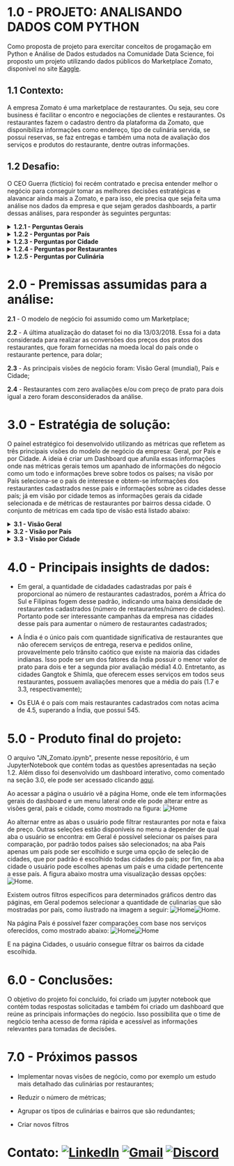 # 1.0 - PROJETO: ANALISANDO DADOS COM PYTHON

Como proposta de projeto para exercitar conceitos de progamação em Python e Análise de Dados estudados na Comunidade Data Science, foi proposto um
projeto utilizando dados públicos do Marketplace Zomato, disponivel no site [Kaggle](https://www.kaggle.com/datasets/shrutimehta/zomato-restaurants-data).

## 1.1 Contexto:
A empresa Zomato é uma marketplace de restaurantes. Ou seja, seu core business é facilitar o encontro e negociações de clientes e restaurantes. 
Os restaurantes fazem o cadastro dentro da plataforma da Zomato, que disponibiliza informações como endereço, tipo de culinária servida, se possui
reservas, se faz entregas e também uma nota de avaliação dos serviços e produtos do restaurante, dentre outras informações.

## 1.2 Desafio: 
O CEO Guerra (fictício) foi recém contratado e precisa entender melhor o negócio para conseguir tomar as melhores decisões estratégicas e alavancar
ainda mais a Zomato, e para isso, ele precisa que seja feita uma análise nos dados da empresa e que sejam gerados dashboards, a partir dessas análises,
para responder às seguintes perguntas:

<details><summary><strong> 1.2.1 - Perguntas Gerais</strong> </summary>

  - Quantos restaurantes únicos estão registrados?

  - Quantos países únicos estão registrados?

  - Quantas cidades únicas estão registradas?

  - Qual o total de avaliações feitas?

  - Qual o total de tipos de culinária registrados?
  
</details> 


<details><summary><strong> 1.2.2 - Perguntas por País</strong> </summary>
  
  - Qual o nome do país que possui mais cidades registradas?

  - Qual o nome do país que possui mais restaurantes registrados?

  - Qual o nome do país que possui mais restaurantes com o nível de preço igual a 4 registrados?

  - Qual o nome do país que possui a maior quantidade de tipos de culinária distintos?

  - Qual o nome do país que possui a maior quantidade de avaliações feitas?

  - Qual o nome do país que possui a maior quantidade de restaurantes que fazem entrega?

  - Qual o nome do país que possui a maior quantidade de restaurantes que aceitam reservas?

  - Qual o nome do país que possui, na média, a maior quantidade de avaliações registrada?

  - Qual o nome do país que possui, na média, a maior nota média registrada?

  - Qual o nome do país que possui, na média, a menor nota média registrada?

  - Qual a média de preço de um prato para dois por país?
  
</details>   

<details><summary><strong> 1.2.3 - Perguntas por Cidade</strong> </summary>

  - Qual o nome da cidade que possui mais restaurantes registrados?

  - Qual o nome da cidade que possui mais restaurantes com nota média acima de

  - Qual o nome da cidade que possui o maior valor médio de um prato para dois?

  - Qual o nome da cidade que possui mais restaurantes com nota média abaixo de 2.5?

  - Qual o nome da cidade que possui o maior valor médio de um prato para dois?

  - Qual o nome da cidade que possui a maior quantidade de tipos de culinária distintas?

  - Qual o nome da cidade que possui a maior quantidade de restaurantes que fazem reservas?

  - Qual o nome da cidade que possui a maior quantidade de restaurantes que fazem entregas?

  - Qual o nome da cidade que possui a maior quantidade de restaurantes que aceitam pedidos online?
</details>  

<details><summary><strong> 1.2.4 - Perguntas por Restaurantes</strong> </summary>

  - Qual o nome do restaurante que possui a maior quantidade de avaliações?

  - Qual o nome do restaurante com a maior nota média?

  - Qual o nome do restaurante que possui o maior valor de uma prato para duas pessoas?

  - Qual o nome do restaurante de tipo de culinária brasileira que possui a menor média de avaliação?

  - Qual o nome do restaurante de tipo de culinária brasileira, e que é do Brasil, que possui a maior média de avaliação?

  - Os restaurantes que aceitam pedido online são também, na média, os restaurantes que mais possuem avaliações registradas?

  - Os restaurantes que fazem reservas são também, na média, os restaurantes que possuem o maior valor médio de um prato para duas pessoas?

  - Os restaurantes do tipo de culinária japonesa dos Estados Unidos da América possuem um valor médio de prato para duas pessoas maior que as churrascarias americanas (BBQ)?
</details>  

<details><summary><strong> 1.2.5 - Perguntas por Culinária</strong> </summary>

  - Dos restaurantes que possuem o tipo de culinária italiana, qual o nome do restaurante com a maior média de avaliação?

  - Dos restaurantes que possuem o tipo de culinária italiana, qual o nome do restaurante com a menor média de avaliação?

  - Dos restaurantes que possuem o tipo de culinária americana, qual o nome do restaurante com a maior média de avaliação?

  - Dos restaurantes que possuem o tipo de culinária americana, qual o nome do restaurante com a menor média de avaliação?

  - Dos restaurantes que possuem o tipo de culinária árabe, qual o nome do restaurante com a maior média de avaliação?

  - Dos restaurantes que possuem o tipo de culinária árabe, qual o nome do restaurante com a menor média de avaliação?

  - Dos restaurantes que possuem o tipo de culinária japonesa, qual o nome do restaurante com a maior média de avaliação?

  - Dos restaurantes que possuem o tipo de culinária japonesa, qual o nome do restaurante com a menor média de avaliação?

  - Dos restaurantes que possuem o tipo de culinária caseira, qual o nome do restaurante com a maior média de avaliação?

  - Dos restaurantes que possuem o tipo de culinária caseira, qual o nome do restaurante com a menor média de avaliação?

  - Qual o tipo de culinária que possui o maior valor médio de um prato para duas pessoas?

  - Qual o tipo de culinária que possui a maior nota média?

  - Qual o tipo de culinária que possui mais restaurantes que aceitam pedidos online e fazem entregas? 
</details>  

# 2.0 - Premissas assumidas para a análise:

**2.1** - O modelo de negócio foi assumido como um Marketplace;

**2.2** - A última atualização do dataset foi no dia 13/03/2018. Essa foi a data considerada para realizar as conversões dos preços dos pratos
dos restaurantes, que foram fornecidas na moeda local do país onde o restaurante pertence, para dolar;

**2.3** - As principais visões de negócio foram: Visão Geral (mundial), País e Cidade;

**2.4** - Restaurantes com zero avaliações e/ou com preço de prato para dois igual a zero foram desconsiderados da análise.

# 3.0 - Estratégia de solução:

O paínel estratégico foi desenvolvido utilizando as métricas que refletem as três principais visões do modelo de negócio da empresa: Geral, por País e por Cidade. A ideia é
criar um Dashboard que afunila essas informações onde nas métricas gerais temos um apanhado de informações do négocio como um todo e informações breve sobre todos os países; 
na visão por País seleciona-se o país de interesse e obtem-se informações dos restaurantes cadastrados nesse país e informações sobre as cidades desse país; já em visão por
cidade temos as informações gerais da cidade selecionada e de métricas de restaurantes por bairros dessa cidade. O conjunto de métricas em cada tipo de visão está listado abaixo:


<details><summary><strong> 3.1 - Visão Geral</strong> </summary>
  
  - Quantidade de restaurantes registrados;
  
  - Quantidade de paises registrados;
  
  - Quantidade de cidades registradas;
  
  - Total de avaliações feitas na plataforma;
  
  - Gráfico borboleta comparando o número de cidades cadastradas e quantidade de restaurantes registrados em cada país;
  
  - Tabela que informa a média de preço para dois, avaliação média e número de avaliações dos restaurantes em cada país;
  
  - Um gráfico de barras empilhadas que mostra o percentual dos tipos de culinaria mais populares em cada país.
  
</details>  
  
<details><summary><strong> 3.2 - Visão por País</strong> </summary>
  
  - Total de cidades cadastradas no país;
  
  - Média de avaliação dos restaurantes no país;
  
  - Custo médio de uma refeição para dois no país;
  
  - Gráfico de barras empilhadas indicando a quantidade de restaurantes por cidade no país. A pilha de barras pode ser feita comparando os restaurantes
  que entregam, reservam ou aceitam pedidos online, sendo essa uma opção para o usuário;
  
  - Gráfico de barras que mostra a nota média dos restaurantes por cidade do país, comparando entre os restaurantes que entregam, reservam ou aceitam pedidos online;
  
  - Gráfico de barras que indica as culinarias mais populares no país;
  
</details>   

<details><summary><strong> 3.3 - Visão por Cidade</strong> </summary>
  
  - Quantidade de restaurantes cadastrados na cidade selecionada;
  
  - Média das avaliações dos restaurantes na cidade;
  
  - Custo médio de um prato para dois na cidade;
  
  - Gráfico borboleta comparando o preço médio para dois e a quantidade de restaurantes por bairro da cidade selecionada;
  
  - Gráfico de barras das culinárias mais populares na cidade;
  
  - Tabela contendo a(s) culinária(s); preço médio para dois; se reservam, entregam, aceitam pedidos online; avaliação e quantidade de avaliações dos restaurantes da cidade.
  
</details>  

# 4.0 - Principais insights de dados:
  
  - Em geral, a quantidade de cidadades cadastradas por país é proporcional ao número de restaurantes cadastrados, porém a África do Sul e Filipinas fogem desse padrão, indicando
  uma baixa densidade de restaurantes cadastrados (número de restaurantes/número de cidades). Portanto pode ser interessante campanhas da empresa nas cidades desse país para aumentar
  o número de restaurantes cadastrados;
  
  - A Índia é o único país com quantidade significativa de restaurantes que não oferecem serviços de entrega, reserva e pedidos online, provavelmente pelo trânsito caótico que existe
  na maioria das cidades indianas. Isso pode ser um dos fatores da Índia possuir o menor valor de prato para dois e ter a segunda pior avaliação média1 4.0. Entretanto, as cidades Gangtok
  e Shimla, que oferecem esses serviços em todos seus restaurantes, possuem avaliações menores que a média do país (1.7 e 3.3, respectivamente);

  - Os EUA é o país com mais restaurantes cadastrados com notas acima de 4.5, superando a Índia, que possui 545.

# 5.0 - Produto final do projeto:

O arquivo "JN_Zomato.ipynb", presente nesse repositório, é um JupyterNotebook que contém todas as questões apresentadas na seção 1.2. Além disso foi desenvolvido um 
dashboard interativo, como comentado na seção 3.0, ele pode ser acessado clicando [aqui](https://mr-zomato-restaurants.streamlit.app).

Ao acessar a página o usuário vê a página Home, onde ele tem informações gerais do dashboard e um menu lateral onde ele pode alterar entre as visões geral, país e cidade, como mostrado na figura: ![Home](images/Screenshot_20230610_194441.webp)

Ao alternar entre as abas o usuário pode filtrar restaurantes por nota e faixa de preço. Outras seleções estão disponíveis no menu a depender de qual aba o usuário se encontra: em Geral é possível selecionar os países para comparação, por padrão todos países são selecionados; na aba País apenas um país pode ser escolhido e surge uma opção de seleção de cidades, que por padrão é escolhido todas cidades do país; por fim, na aba cidade o usuário pode escolhes apenas um país e uma cidade pertencente a esse país. A figura abaixo mostra uma visualização dessas opções: ![Home](images/My%20project-1.png).

Existem outros filtros específicos para determinados gráficos dentro das páginas, em Geral podemos selecionar a quantidade de culinarias que são mostradas por país, como ilustrado na imagem a seguir: ![Home](images/barra_geral.png)![Home](images/barra_geral2.png).

Na página País é possível fazer comparações com base nos serviços oferecidos, como mostrado abaixo: ![Home](images/comp_pais.png)![Home](images/comp_pais2.png)

E na página Cidades, o usuário consegue filtrar os bairros da cidade escolhida.
  
# 6.0 - Conclusões:

O objetivo do projeto foi concluído, foi criado um jupyter notebook que contém todas respostas solicitadas e também foi criado um dashboard que reúne as principais informações do negócio. Isso possibilita que o time de negócio tenha acesso de forma rápida e acessível as informações relevantes para tomadas de decisões.

# 7.0 - Próximos passos

  - Implementar novas visões de negócio, como por exemplo um estudo mais detalhado das culinárias por restaurantes;

  - Reduzir o número de métricas;

  - Agrupar os tipos de culinárias e bairros que são redundantes;
  
  - Criar novos filtros

# Contato: [![LinkedIn](https://img.shields.io/badge/-LinkedIn-0077B5?style=flat-square&logo=linkedin&logoColor=white)](https://www.linkedin.com/in/mayconrocha14/)  [![Gmail](https://img.shields.io/badge/-Gmail-D14836?style=flat-square&logo=gmail&logoColor=white)](mailto:mayconrochads@gmail.com)  [![Discord](https://img.shields.io/badge/-Discord-5865F2?style=flat-square&logo=discord&logoColor=white)](https://discord.com/users/Marimbondo#7836)